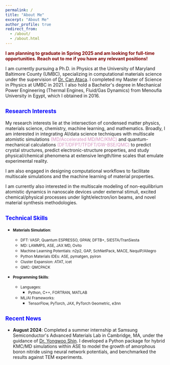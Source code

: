 ```yaml
---
permalink: /
title: "About Me"
excerpt: "About Me"
author_profile: true
redirect_from: 
  - /about/
  - /about.html
---
```


<span style="color: maroon;"><strong>I am planning to graduate in Spring 2025 and am looking for full-time opportunities. Reach out to me if you have any relevant positions!</strong></span>

I am currently pursuing a Ph.D. in Physics at the University of Maryland Baltimore County (UMBC), specializing in computational materials science under the supervision of [Dr. Can Ataca](https://physics.umbc.edu/people/faculty/ataca/). I completed my Master of Science in Physics at UMBC in 2021. I also hold a Bachelor's degree in Mechanical Power Engineering (Thermal Engines, Fluid/Gas Dynamics) from Menoufia University in Egypt, which I obtained in 2016. 

## <span style="color: blue; font-size: smaller;">Research Interests</span>

My research interests lie at the intersection of condensed matter physics, materials science, chemistry, machine learning, and mathematics. Broadly, I am interested in integrating AI/data science techniques with multiscale atomistic simulations <span style="color: #d291bc;">(MD/Accelerated MD/MC/KMC)</span> and quantum-mechanical calculations <span style="color: #d291bc;">(DFT/DFPT/TFDFT/GW-BSE/QMC)</span> to predict crystal structures, predict electronic-structure properties, and study physical/chemical phenomena at extensive length/time scales that emulate experimental reality.

I am also engaged in designing computational workflows to facilitate multiscale simulations and the machine learning of material properties.

I am currently also interested in the multiscale modeling of non-equilibrium atomistic dynamics in nanoscale devices under external stimuli, excited chemical/physical processes under light/electron/ion beams, and novel material synthesis methodologies.

## <span style="color: blue; font-size: smaller;">Technical Skills</span>

- <span style="font-size: smaller;">**Materials Simulation**:</span>
  - <span style="font-size: smaller;">DFT: VASP, Quantum ESPRESSO, GPAW, DFTB+, SIESTA/TranSiesta</span>
  - <span style="font-size: smaller;">MD: LAMMPS, ASE, JAX MD, Ovito</span>
  - <span style="font-size: smaller;">Machine Learning Potentials: n2p2, GAP, SchNetPack, MACE, NequIP/Allegro</span>
  - <span style="font-size: smaller;">Python Materials IDEs: ASE, pymatgen, pyiron</span>
  - <span style="font-size: smaller;">Cluster Expansion: ATAT, icet</span>
  - <span style="font-size: smaller;">QMC: QMCPACK</span>

- <span style="font-size: smaller;">**Programming Skills**:</span>
  - <span style="font-size: smaller;">Languages:</span>
    - <span style="font-size: smaller;">Python, C++, FORTRAN, MATLAB</span>
  - <span style="font-size: smaller;">ML/AI Frameworks:</span>
    - <span style="font-size: smaller;">TensorFlow, PyTorch, JAX, PyTorch Geometric, e3nn</span>

## <span style="color: blue; font-size: smaller;">Recent News</span>

- **August 2024**: Completed a summer internship at Samsung Semiconductor's Advanced Materials Lab in Cambridge, MA, under the guidance of [Dr. Yongwoo Shin](https://scholar.google.com/citations?user=0R3aEUUAAAAJ&hl=en). I developed a Python package for hybrid KMC/MD simulations within ASE to model the growth of amorphous boron nitride using neural network potentials, and benchmarked the results against TEM experiments.
